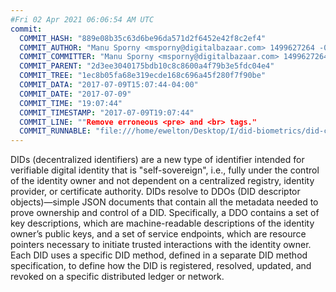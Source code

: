```yaml
---
#Fri 02 Apr 2021 06:06:54 AM UTC
commit:
  COMMIT_HASH: "889e08b35c63d6be96da571d2f6452e42f8c2ef4"
  COMMIT_AUTHOR: "Manu Sporny <msporny@digitalbazaar.com> 1499627264 -0400"
  COMMIT_COMMITTER: "Manu Sporny <msporny@digitalbazaar.com> 1499627264 -0400"
  COMMIT_PARENT: "2d3ee3040175bdb10c8c8600a4f79b3e5fdc04e4"
  COMMIT_TREE: "1ec8b05fa68e319ecde168c696a45f280f7f90be"
  COMMIT_DATA: "2017-07-09T15:07:44-04:00"
  COMMIT_DATE: "2017-07-09"
  COMMIT_TIME: "19:07:44"
  COMMIT_TIMESTAMP: "2017-07-09T19:07:44"
  COMMIT_LINE: ""Remove erroneous <pre> and <br> tags."
  COMMIT_RUNNABLE: "file:///home/ewelton/Desktop/I/did-biometrics/did-core-dataset/analysis/gitinfo/889e08b35c63d6be96da571d2f6452e42f8c2ef4/snapshot/index.html"
---
```


<section id="abstract">
<p>
DIDs (decentralized identifiers) are a new type of identifier intended
for verifiable digital identity that is "self-sovereign", i.e., fully
under the control of the identity owner and not dependent on a
centralized registry, identity provider, or certificate authority. DIDs
resolve to DDOs (DID descriptor objects)—simple JSON documents that
contain all the metadata needed to prove ownership and control of a DID.
Specifically, a DDO contains a set of key descriptions, which are
machine-readable descriptions of the identity owner’s public keys, and a
set of service endpoints, which are resource pointers necessary to
initiate trusted interactions with the identity owner. Each DID uses a
specific DID method, defined in a separate DID method specification, to
define how the DID is registered, resolved, updated, and revoked on a
specific distributed ledger or network.
      </p>
</section>
